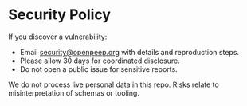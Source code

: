 # Security Policy

If you discover a vulnerability:
- Email security@openpeep.org with details and reproduction steps.
- Please allow 30 days for coordinated disclosure.
- Do not open a public issue for sensitive reports.

We do not process live personal data in this repo. Risks relate to misinterpretation of schemas or tooling.
